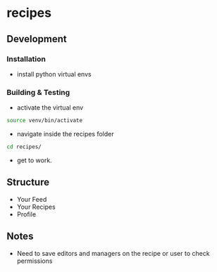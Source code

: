 # recipes

## Development
### Installation
- install python virtual envs

### Building & Testing
- activate the virtual env
```.sh
source venv/bin/activate
```
- navigate inside the recipes folder
```.sh
cd recipes/
```

- get to work.

## Structure
- Your Feed
- Your Recipes
- Profile

## Notes
- Need to save editors and managers on the recipe or user to check permissions